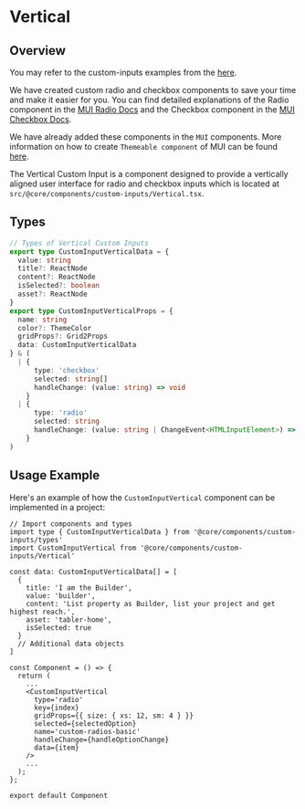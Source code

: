 # Vertical

## Overview

You may refer to the custom-inputs examples from the [here](/docs/user-interface/form-elements/custom-inputs).

We have created custom radio and checkbox components to save your time and make it easier for you. You can find detailed explanations of the Radio component in the [MUI Radio Docs](https://mui.com/material-ui/react-radio-button/) and the Checkbox component in the [MUI Checkbox Docs](https://mui.com/material-ui/react-checkbox/).

We have already added these components in the `MUI` components. More information on how to create `Themeable component` of MUI can be found [here](https://mui.com/material-ui/guides/themeable-component/#introduction).

The Vertical Custom Input is a component designed to provide a vertically aligned user interface for radio and checkbox inputs which is located at `src/@core/components/custom-inputs/Vertical.tsx`.

## Types

```ts title='src/@core/components/custom-inputs/types'
// Types of Vertical Custom Inputs
export type CustomInputVerticalData = {
  value: string
  title?: ReactNode
  content?: ReactNode
  isSelected?: boolean
  asset?: ReactNode
}
export type CustomInputVerticalProps = {
  name: string
  color?: ThemeColor
  gridProps?: Grid2Props
  data: CustomInputVerticalData
} & (
  | {
      type: 'checkbox'
      selected: string[]
      handleChange: (value: string) => void
    }
  | {
      type: 'radio'
      selected: string
      handleChange: (value: string | ChangeEvent<HTMLInputElement>) => void
    }
)
```

## Usage Example

Here's an example of how the `CustomInputVertical` component can be implemented in a project:

```tsx
// Import components and types
import type { CustomInputVerticalData } from '@core/components/custom-inputs/types'
import CustomInputVertical from '@core/components/custom-inputs/Vertical'

const data: CustomInputVerticalData[] = [
  {
    title: 'I am the Builder',
    value: 'builder',
    content: 'List property as Builder, list your project and get highest reach.',
    asset: 'tabler-home',
    isSelected: true
  }
  // Additional data objects
]

const Component = () => {
  return (
    ...
    <CustomInputVertical
      type='radio'
      key={index}
      gridProps={{ size: { xs: 12, sm: 4 } }}
      selected={selectedOption}
      name='custom-radios-basic'
      handleChange={handleOptionChange}
      data={item}
    />
    ...
  );
};

export default Component
```
